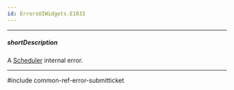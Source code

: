 ```yaml
---
id: ErrorsUIWidgets.E1033
---
```

---
##### shortDescription
A [Scheduler](/api-reference/10%20UI%20Components/dxScheduler '/Documentation/ApiReference/UI_Components/dxScheduler/') internal error.

---
#include common-ref-error-submitticket
